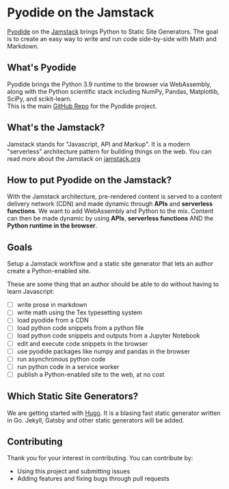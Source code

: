 # Pyodide on the Jamstack

[Pyodide](https://github.com/pyodide/pyodide) on the [Jamstack](https://jamstack.org/what-is-jamstack/) brings Python to Static Site Generators. The goal is to create an easy way to write and run code side-by-side with Math and Markdown.

## What's Pyodide
Pyodide brings the Python 3.9 runtime to the browser via WebAssembly, along with the Python scientific stack including NumPy, Pandas, Matplotlib, SciPy, and scikit-learn.  
This is the main [GitHub Repo](https://github.com/pyodide/pyodide) for the Pyodide project.

## What's the Jamstack?
Jamstack stands for "Javascript, API and Markup". It is a modern "serverless" architecture pattern for building things on the web.
You can read more about the Jamstack on [jamstack.org](https://jamstack.org/)

## How to put Pyodide on the Jamstack?
With the Jamstack architecture, pre-rendered content is served to a content delivery network (CDN) and made dynamic through **APIs** and **serverless functions**. We want to add WebAssembly and Python to the mix. Content can then be made dynamic by using **APIs**, **serverless functions** AND the **Python runtime in the browser**.

## Goals

Setup a Jamstack workflow and a static site generator that lets an author create a Python-enabled site.

These are some thing that an author should be able to do without having to learn Javascript:
- [ ] write prose in markdown
- [ ] write math using the Tex typesetting system
- [ ] load pyodide from a CDN
- [ ] load python code snippets from a python file
- [ ] load python code snippets and outputs from a Jupyter Notebook
- [ ] edit and execute code snippets in the browser
- [ ] use pyodide packages like numpy and pandas in the browser
- [ ] run asynchronous python code
- [ ] run python code in a service worker
- [ ] publish a Python-enabled site to the web, at no cost

## Which Static Site Generators?
We are getting started with [Hugo](https://gohugo.io/). It is a blasing fast static generator written in Go. Jekyll, Gatsby and other static generators will be added.

## Contributing
Thank you for your interest in contributing. You can contribute by:
- Using this project and submitting issues
- Adding features and fixing bugs through pull requests